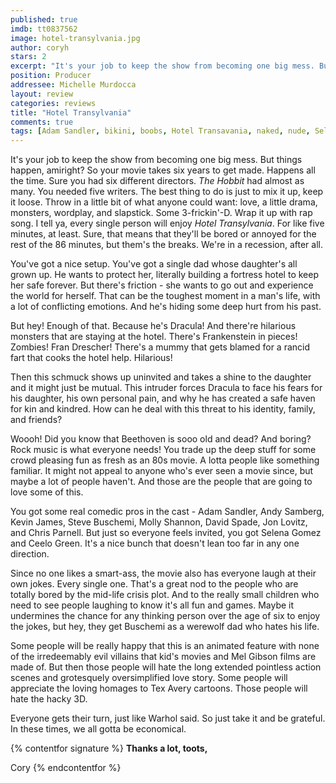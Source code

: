 ```yaml
---
published: true
imdb: tt0837562
image: hotel-transylvania.jpg
author: coryh
stars: 2
excerpt: "It's your job to keep the show from becoming one big mess. But things happen, amiright?"
position: Producer
addressee: Michelle Murdocca
layout: review
categories: reviews
title: "Hotel Transylvania"
comments: true
tags: [Adam Sandler, bikini, boobs, Hotel Transavania, naked, nude, Selena Gomez, sexy, shower, Uncategorized]
---
```

It's your job to keep the show from becoming one big mess. But things happen, amiright? So your movie takes six years to get made. Happens all the time. Sure you had six different directors. _The Hobbit_ had almost as many. You needed five writers. The best thing to do is just to mix it up, keep it loose. Throw in a little bit of what anyone could want: love, a little drama, monsters, wordplay, and slapstick. Some 3-frickin'-D. Wrap it up with rap song. I tell ya, every single person will enjoy _Hotel Transylvania_. For like five minutes, at least. Sure, that means that they'll be bored or annoyed for the rest of the 86 minutes, but them's the breaks. We're in a recession, after all.

You've got a nice setup. You've got a single dad whose daughter's all grown up. He wants to protect her, literally building a fortress hotel to keep her safe forever. But there's friction - she wants to go out and experience the world for herself. That can be the toughest moment in a man's life, with a lot of conflicting emotions. And he's hiding some deep hurt from his past.

But hey! Enough of that. Because he's Dracula! And there're hilarious monsters that are staying at the hotel. There's Frankenstein in pieces! Zombies! Fran Drescher! There's a mummy that gets blamed for a rancid fart that cooks the hotel help. Hilarious!

Then this schmuck shows up uninvited and takes a shine to the daughter and it might just be mutual. This intruder forces Dracula to face his fears for his daughter, his own personal pain, and why he has created a safe haven for kin and kindred. How can he deal with this threat to his identity, family, and friends?

Woooh! Did you know that Beethoven is sooo old and dead? And boring? Rock music is what everyone needs! You trade up the deep stuff for some crowd pleasing fun as fresh as an 80s movie. A lotta people like something familiar.  It might not appeal to anyone who's ever seen a movie since, but maybe a lot of people haven't. And those are the people that are going to love some of this.

You got some real comedic pros in the cast - Adam Sandler, Andy Samberg, Kevin James, Steve Buschemi, Molly Shannon, David Spade, Jon Lovitz, and Chris Parnell. But just so everyone feels invited, you got Selena Gomez and Ceelo Green. It's a nice bunch that doesn't lean too far in any one direction.

Since no one likes a smart-ass, the movie also has everyone laugh at their own jokes. Every single one. That's a great nod to the people who are totally bored by the mid-life crisis plot.  And to the really small children who need to see people laughing to know it's all fun and games. Maybe it undermines the chance for any thinking person over the age of six to enjoy the jokes, but hey, they get Buschemi as a werewolf dad who hates his life.

Some people will be really happy that this is an animated feature with none of the irredeemably evil villains that kid's movies and Mel Gibson films are made of. But then those people will hate the long extended pointless action scenes and grotesquely oversimplified love story. Some people will appreciate the loving homages to Tex Avery cartoons. Those people will hate the hacky 3D.

Everyone gets their turn, just like Warhol said. So just take it and be grateful. In these times, we all gotta be economical.

{% contentfor signature %}
**Thanks a lot, toots,**

Cory
{% endcontentfor %}